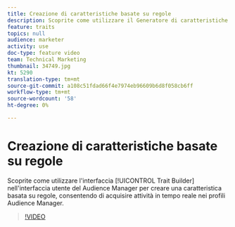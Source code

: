 ```yaml
---
title: Creazione di caratteristiche basate su regole
description: Scoprite come utilizzare il Generatore di caratteristiche nell'interfaccia utente del Audience Manager  per creare una caratteristica basata su regole, in modo da acquisire l'attività in tempo reale nei profili  Audience Manager.
feature: traits
topics: null
audience: marketer
activity: use
doc-type: feature video
team: Technical Marketing
thumbnail: 34749.jpg
kt: 5290
translation-type: tm+mt
source-git-commit: a108c51fdad66f4e7974eb96609b6d8f058cb6ff
workflow-type: tm+mt
source-wordcount: '58'
ht-degree: 0%

---
```



# Creazione di caratteristiche basate su regole

Scoprite come utilizzare l&#39;interfaccia [!UICONTROL Trait Builder] nell&#39;interfaccia utente del Audience Manager  per creare una caratteristica basata su regole, consentendo di acquisire attività in tempo reale nei profili  Audience Manager.

>[!VIDEO](https://video.tv.adobe.com/v/34749/?quality=12&learn=on)
